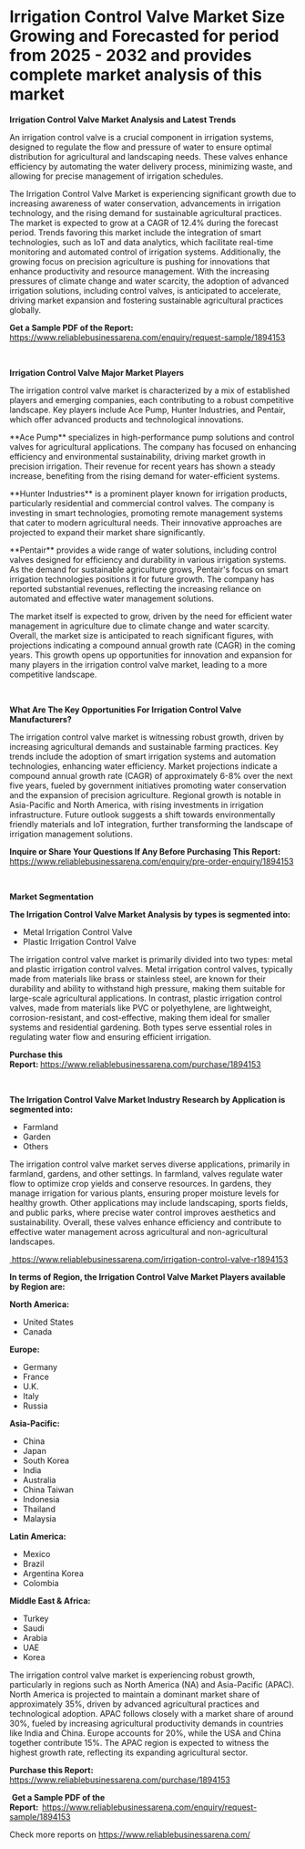 <p><h1>Irrigation Control Valve Market Size Growing and Forecasted for period from 2025 - 2032 and provides complete market analysis of this market</h1></p><p><strong>Irrigation Control Valve Market Analysis and Latest Trends</strong></p>
<p><p>An irrigation control valve is a crucial component in irrigation systems, designed to regulate the flow and pressure of water to ensure optimal distribution for agricultural and landscaping needs. These valves enhance efficiency by automating the water delivery process, minimizing waste, and allowing for precise management of irrigation schedules.</p><p>The Irrigation Control Valve Market is experiencing significant growth due to increasing awareness of water conservation, advancements in irrigation technology, and the rising demand for sustainable agricultural practices. The market is expected to grow at a CAGR of 12.4% during the forecast period. Trends favoring this market include the integration of smart technologies, such as IoT and data analytics, which facilitate real-time monitoring and automated control of irrigation systems. Additionally, the growing focus on precision agriculture is pushing for innovations that enhance productivity and resource management. With the increasing pressures of climate change and water scarcity, the adoption of advanced irrigation solutions, including control valves, is anticipated to accelerate, driving market expansion and fostering sustainable agricultural practices globally.</p></p>
<p><strong>Get a Sample PDF of the Report:&nbsp;</strong> <a href="https://www.reliablebusinessarena.com/enquiry/request-sample/1894153?utm_campaign=3270&utm_medium=2&utm_source=Github&utm_content=ia&utm_term=11042025&utm_id=irrigation-control-valve">https://www.reliablebusinessarena.com/enquiry/request-sample/1894153</a></p>
<p>&nbsp;</p>
<p><strong>Irrigation Control Valve Major Market Players</strong></p>
<p><p>The irrigation control valve market is characterized by a mix of established players and emerging companies, each contributing to a robust competitive landscape. Key players include Ace Pump, Hunter Industries, and Pentair, which offer advanced products and technological innovations.</p><p>**Ace Pump** specializes in high-performance pump solutions and control valves for agricultural applications. The company has focused on enhancing efficiency and environmental sustainability, driving market growth in precision irrigation. Their revenue for recent years has shown a steady increase, benefiting from the rising demand for water-efficient systems.</p><p>**Hunter Industries** is a prominent player known for irrigation products, particularly residential and commercial control valves. The company is investing in smart technologies, promoting remote management systems that cater to modern agricultural needs. Their innovative approaches are projected to expand their market share significantly.</p><p>**Pentair** provides a wide range of water solutions, including control valves designed for efficiency and durability in various irrigation systems. As the demand for sustainable agriculture grows, Pentair's focus on smart irrigation technologies positions it for future growth. The company has reported substantial revenues, reflecting the increasing reliance on automated and effective water management solutions.</p><p>The market itself is expected to grow, driven by the need for efficient water management in agriculture due to climate change and water scarcity. Overall, the market size is anticipated to reach significant figures, with projections indicating a compound annual growth rate (CAGR) in the coming years. This growth opens up opportunities for innovation and expansion for many players in the irrigation control valve market, leading to a more competitive landscape.</p></p>
<p>&nbsp;</p>
<p><strong>What Are The Key Opportunities For Irrigation Control Valve Manufacturers?</strong></p>
<p><p>The irrigation control valve market is witnessing robust growth, driven by increasing agricultural demands and sustainable farming practices. Key trends include the adoption of smart irrigation systems and automation technologies, enhancing water efficiency. Market projections indicate a compound annual growth rate (CAGR) of approximately 6-8% over the next five years, fueled by government initiatives promoting water conservation and the expansion of precision agriculture. Regional growth is notable in Asia-Pacific and North America, with rising investments in irrigation infrastructure. Future outlook suggests a shift towards environmentally friendly materials and IoT integration, further transforming the landscape of irrigation management solutions.</p></p>
<p><strong>Inquire or Share Your Questions If Any Before Purchasing This Report:</strong> <a href="https://www.reliablebusinessarena.com/enquiry/pre-order-enquiry/1894153?utm_campaign=3270&utm_medium=2&utm_source=Github&utm_content=ia&utm_term=11042025&utm_id=irrigation-control-valve">https://www.reliablebusinessarena.com/enquiry/pre-order-enquiry/1894153</a></p>
<p>&nbsp;</p>
<p><strong>Market Segmentation</strong></p>
<p><strong>The Irrigation Control Valve Market Analysis by types is segmented into:</strong></p>
<p><ul><li>Metal Irrigation Control Valve</li><li>Plastic Irrigation Control Valve</li></ul></p>
<p><p>The irrigation control valve market is primarily divided into two types: metal and plastic irrigation control valves. Metal irrigation control valves, typically made from materials like brass or stainless steel, are known for their durability and ability to withstand high pressure, making them suitable for large-scale agricultural applications. In contrast, plastic irrigation control valves, made from materials like PVC or polyethylene, are lightweight, corrosion-resistant, and cost-effective, making them ideal for smaller systems and residential gardening. Both types serve essential roles in regulating water flow and ensuring efficient irrigation.</p></p>
<p><strong>Purchase this Report:&nbsp;</strong><a href="https://www.reliablebusinessarena.com/purchase/1894153?utm_campaign=3270&utm_medium=2&utm_source=Github&utm_content=ia&utm_term=11042025&utm_id=irrigation-control-valve">https://www.reliablebusinessarena.com/purchase/1894153</a></p>
<p>&nbsp;</p>
<p><strong>The Irrigation Control Valve Market Industry Research by Application is segmented into:</strong></p>
<p><ul><li>Farmland</li><li>Garden</li><li>Others</li></ul></p>
<p><p>The irrigation control valve market serves diverse applications, primarily in farmland, gardens, and other settings. In farmland, valves regulate water flow to optimize crop yields and conserve resources. In gardens, they manage irrigation for various plants, ensuring proper moisture levels for healthy growth. Other applications may include landscaping, sports fields, and public parks, where precise water control improves aesthetics and sustainability. Overall, these valves enhance efficiency and contribute to effective water management across agricultural and non-agricultural landscapes.</p></p>
<p><a href="https://www.reliablebusinessarena.com/irrigation-control-valve-r1894153?utm_campaign=3270&utm_medium=2&utm_source=Github&utm_content=ia&utm_term=11042025&utm_id=irrigation-control-valve">&nbsp;https://www.reliablebusinessarena.com/irrigation-control-valve-r1894153</a></p>
<p><strong>In terms of Region, the Irrigation Control Valve Market Players available by Region are:</strong></p>
<p>
    <p> <strong> North America: </strong>
        <ul>
            <li>United States</li>
            <li>Canada</li>
        </ul>
        </p> 
    <p> <strong> Europe: </strong>
        <ul>
            <li>Germany</li>
            <li>France</li>
            <li>U.K.</li>
            <li>Italy</li>
            <li>Russia</li>
        </ul>
        </p> 
    <p> <strong> Asia-Pacific: </strong>
        <ul>
            <li>China</li>
            <li>Japan</li>
            <li>South Korea</li>
            <li>India</li>
            <li>Australia</li>
            <li>China Taiwan</li>
            <li>Indonesia</li>
            <li>Thailand</li>
            <li>Malaysia</li>
        </ul>
        </p> 
    <p> <strong> Latin America: </strong>
        <ul>
            <li>Mexico</li>
            <li>Brazil</li>
            <li>Argentina Korea</li>
            <li>Colombia</li>
        </ul>
        </p> 
    <p> <strong> Middle East & Africa: </strong>
        <ul>
            <li>Turkey</li>
            <li>Saudi</li>
            <li>Arabia</li>
            <li>UAE</li>
            <li>Korea</li>
        </ul>
    </p>
    </p>
<p><p>The irrigation control valve market is experiencing robust growth, particularly in regions such as North America (NA) and Asia-Pacific (APAC). North America is projected to maintain a dominant market share of approximately 35%, driven by advanced agricultural practices and technological adoption. APAC follows closely with a market share of around 30%, fueled by increasing agricultural productivity demands in countries like India and China. Europe accounts for 20%, while the USA and China together contribute 15%. The APAC region is expected to witness the highest growth rate, reflecting its expanding agricultural sector.</p></p>
<p><strong>Purchase this Report: </strong><a href="https://www.reliablebusinessarena.com/purchase/1894153?utm_campaign=3270&utm_medium=2&utm_source=Github&utm_content=ia&utm_term=11042025&utm_id=irrigation-control-valve">https://www.reliablebusinessarena.com/purchase/1894153</a></p>
<p>&nbsp;<strong>Get a Sample PDF of the Report:&nbsp;&nbsp;</strong><a href="https://www.reliablebusinessarena.com/enquiry/request-sample/1894153?utm_campaign=3270&utm_medium=2&utm_source=Github&utm_content=ia&utm_term=11042025&utm_id=irrigation-control-valve">https://www.reliablebusinessarena.com/enquiry/request-sample/1894153</a></p>
<p><strong></strong></p>
<p>Check more reports on <a href="https://www.reliablebusinessarena.com/?utm_campaign=3270&utm_medium=2&utm_source=Github&utm_content=ia&utm_term=11042025&utm_id=irrigation-control-valve">https://www.reliablebusinessarena.com/</a></p>